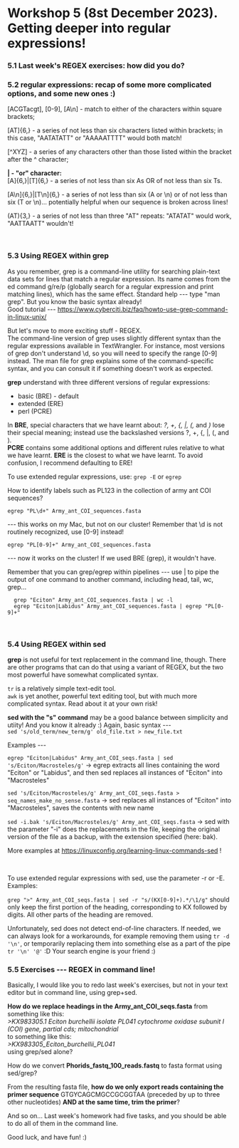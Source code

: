 # Workshop 5 (8st December 2023). Getting deeper into regular expressions!

### 5.1 Last week's REGEX exercises: how did you do?

### 5.2 regular expressions: recap of some more complicated options, and some new ones :)

[ACGTacgt], [0-9], [A\n] - match to either of the characters within square brackets;  
  
[AT]{6,} - a series of not less than six characters listed within brackets; in this case, "AATATATT" or "AAAAATTTT" would both match!  
  
[^XYZ] - a series of any characters other than those listed within the bracket after the ^ character;  
  
**| - "or" character:**  
[A]{6,}|[T]{6,} - a series of not less than six As OR of not less than six Ts.  

[A\n]{6,}|[T\n]{6,} - a series of not less than six (A or \n) or of not less than six (T or \n)... potentially helpful when our sequence is broken across lines!  
  
(AT){3,} - a series of not less than three "AT" repeats: "ATATAT" would work, "AATTAATT" wouldn't!  
  
&nbsp;  
  
### 5.3 Using REGEX within grep

As you remember, grep is a command-line utility for searching plain-text data sets for lines that match a regular expression. Its name comes from the ed command g/re/p (globally search for a regular expression and print matching lines), which has the same effect.
Standard help --- type "man grep". But you know the basic syntax already!  
Good tutorial --- https://www.cyberciti.biz/faq/howto-use-grep-command-in-linux-unix/ 
  
But let's move to more exciting stuff - REGEX.  
The command-line version of grep uses slightly different syntax than the regular expressions available in TextWrangler. For instance, most versions of grep don't understand \d, so you will need to specify the range [0-9] instead. The man file for grep explains some of the command-specific syntax, and you can consult it if something doesn't work as expected.  

**grep** understand with three different versions of regular expressions:
   * basic (BRE) - default
   * extended (ERE)
   * perl (PCRE)

In **BRE**, special characters that we have learnt about: *?, +, {, |, (,* and *)* lose their special meaning; instead use the backslashed versions \?, \+, \{, \|, \(, and \).  
**PCRE** contains some additional options and different rules relative to what we have learnt.
**ERE** is the closest to what we have learnt. To avoid confusion, I recommend defaulting to ERE!  

To use extended regular expressions, use:
`grep -E` or `egrep`

How to identify labels such as PL123 in the collection of army ant COI sequences?
```
egrep "PL\d+" Army_ant_COI_sequences.fasta
```  
--- this works on my Mac, but not on our cluster! Remember that \d is not routinely recognized, use [0-9] instead!      
```
egrep "PL[0-9]+" Army_ant_COI_sequences.fasta
```
--- now it works on the cluster! If we used BRE (grep), it wouldn't have.  
   
Remember that you can grep/egrep within pipelines --- use | to pipe the output of one command to another command, including head, tail, wc, grep...  
```
  grep "Eciton" Army_ant_COI_sequences.fasta | wc -l
  egrep "Eciton|Labidus" Army_ant_COI_sequences.fasta | egrep "PL[0-9]+"  
```
  
  &nbsp;  
    
### 5.4 Using REGEX within sed
 
**grep** is not useful for text replacement in the command line, though. There are other programs that can do that using a variant of REGEX, but the two most powerful have somewhat complicated syntax.  
  
`tr`  is a relatively simple text-edit tool.  
`awk` is yet another, powerful text editing tool, but with much more complicated syntax. Read about it at your own risk!  
  
**sed with the "s" command** may be a good balance between simplicity and utiity! And you know it already :) Again, basic syntax ---  
`sed 's/old_term/new_term/g' old_file.txt > new_file.txt`
  
Examples ---  

`egrep "Eciton|Labidus" Army_ant_COI_seqs.fasta | sed 's/Eciton/Macrosteles/g'`
   -> egrep extracts all lines containing the word "Eciton" or "Labidus", and then sed replaces all instances of "Eciton" into "Macrosteles"

`sed 's/Eciton/Macrosteles/g' Army_ant_COI_seqs.fasta > seq_names_make_no_sense.fasta`
   -> sed replaces all instances of "Eciton" into "Macrosteles", saves the contents with new name

`sed -i.bak 's/Eciton/Macrosteles/g' Army_ant_COI_seqs.fasta`
   -> sed with the parameter "-i" does the replacements in the file, keeping the original version of the file as a backup, with the extension specified (here: bak).  
  
More examples at https://linuxconfig.org/learning-linux-commands-sed !  
  
&nbsp;  
  
To use extended regular expressions with sed, use the parameter -r or -E. Examples:  
  
`grep ">" Army_ant_COI_seqs.fasta | sed -r "s/(KX[0-9]+).*/\1/g"` should only keep the first portion of the heading, corresponding to KX followed by digits. All other parts of the heading are removed.  
  
Unfortunately, sed does not detect end-of-line characters. If needed, we can always look for a workarounds, for example removing them using `tr -d '\n'`, or temporarily replacing them into something else as a part of the pipe `tr '\n' '@'` :D Your search engine is your friend :)  
  
### 5.5 Exercises --- REGEX in command line! 

Basically, I would like you to redo last week's exercises, but not in your text editor but in command line, using grep+sed. 
  
**How do we replace headings in the Army_ant_COI_seqs.fasta** from something like this:  
*>KX983305.1 Eciton burchellii isolate PL041 cytochrome oxidase subunit I (COI) gene, partial cds; mitochondrial*  
to something like this:  
*>KX983305_Eciton_burchellii_PL041*   
using grep/sed alone?  
   
How do we convert **Phorids_fastq_100_reads.fastq** to fasta format using sed/grep?  

From the resulting fasta file, **how do we only export reads containing the primer sequence** GTGYCAGCMGCCGCGGTAA (preceded by up to three other nucleotides) **AND at the same time, trim the primer**?  
  
And so on... Last week's homework had five tasks, and you should be able to do all of them in the command line.  
  
Good luck, and have fun! :) 

